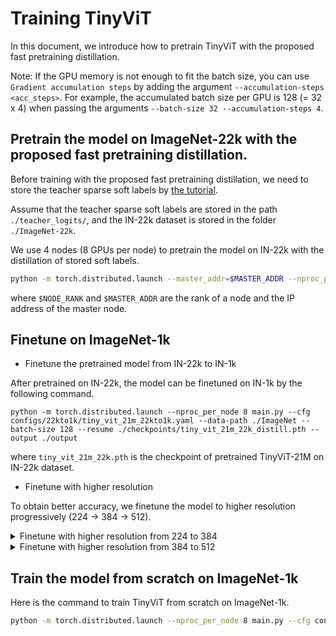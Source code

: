 # Training TinyViT

In this document, we introduce how to pretrain TinyViT with the proposed fast pretraining distillation.

Note: If the GPU memory is not enough to fit the batch size, you can use `Gradient accumulation steps` by adding the argument `--accumulation-steps <acc_steps>`. For example, the accumulated batch size per GPU is 128 (= 32 x 4) when passing the arguments `--batch-size 32 --accumulation-steps 4`.

## Pretrain the model on ImageNet-22k with the proposed fast pretraining distillation.

Before training with the proposed fast pretraining distillation, we need to store the teacher sparse soft labels by [the tutorial](./SAVE_TEACHER_LOGITS.md).

Assume that the teacher sparse soft labels are stored in the path `./teacher_logits/`, and the IN-22k dataset is stored in the folder `./ImageNet-22k`.

We use 4 nodes (8 GPUs per node) to pretrain the model on IN-22k with the distillation of stored soft labels.

```bash
python -m torch.distributed.launch --master_addr=$MASTER_ADDR --nproc_per_node 8 --nnodes=4 --node_rank=$NODE_RANK main.py --cfg configs/22k_distill/tiny_vit_21m_22k_distill.yaml --data-path ./ImageNet-22k --batch-size 128 --output ./output --opts DISTILL.TEACHER_LOGITS_PATH ./teacher_logits/
```

where `$NODE_RANK` and `$MASTER_ADDR` are the rank of a node and the IP address of the master node.

## Finetune on ImageNet-1k

- Finetune the pretrained model from IN-22k to IN-1k

After pretrained on IN-22k, the model can be finetuned on IN-1k by the following command.

```
python -m torch.distributed.launch --nproc_per_node 8 main.py --cfg configs/22kto1k/tiny_vit_21m_22kto1k.yaml --data-path ./ImageNet --batch-size 128 --resume ./checkpoints/tiny_vit_21m_22k_distill.pth --output ./output
```

where `tiny_vit_21m_22k.pth` is the checkpoint of pretrained TinyViT-21M on IN-22k dataset.

- Finetune with higher resolution

To obtain better accuracy, we finetune the model to higher resolution progressively (224 -> 384 -> 512).

<details>
<summary>Finetune with higher resolution from 224 to 384</summary>
<pre><code> python -m torch.distributed.launch --nproc_per_node 8 main.py --cfg configs/higher_resolution/tiny_vit_21m_224to384.yaml --data-path ./ImageNet --batch-size 32 --pretrained ./checkpoints/tiny_vit_21m_22kto1k_distill.pth --output ./output  --accumulation-steps 4
</code></pre>
</details>

<details>
<summary>Finetune with higher resolution from 384 to 512</summary>
<pre><code> python -m torch.distributed.launch --nproc_per_node 8 main.py --cfg configs/higher_resolution/tiny_vit_21m_384to512.yaml --data-path ./ImageNet --batch-size 32 --pretrained ./checkpoints/tiny_vit_21m_22kto1k_384_distill.pth --output ./output  --accumulation-steps 4
</code></pre>
</details>

## Train the model from scratch on ImageNet-1k

Here is the command to train TinyViT from scratch on ImageNet-1k.

```bash
python -m torch.distributed.launch --nproc_per_node 8 main.py --cfg configs/1k/tiny_vit_21m.yaml --data-path ./ImageNet --batch-size 128 --output ./output
```
